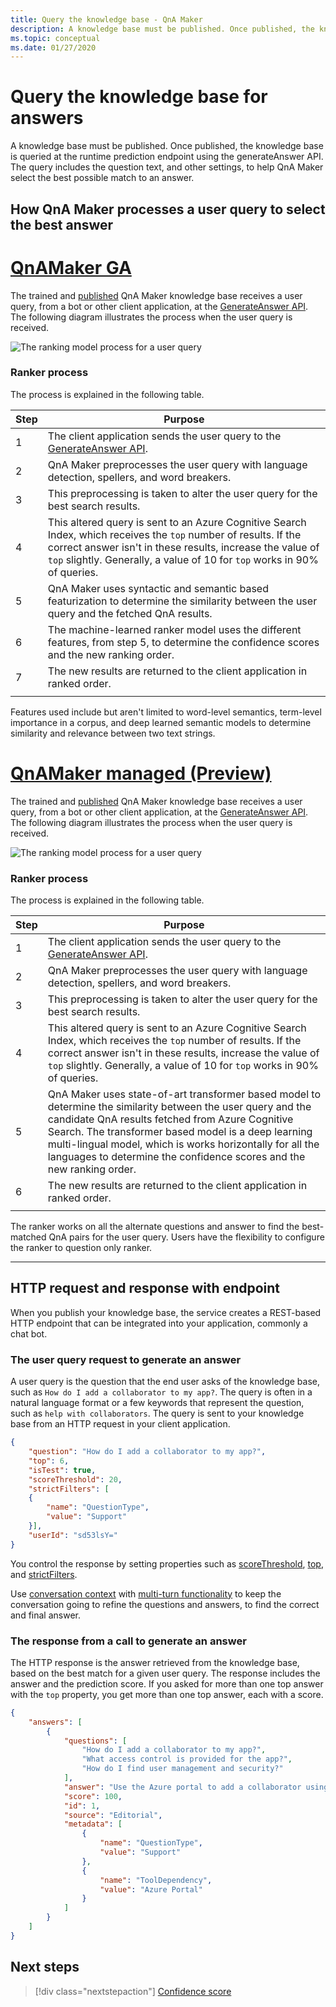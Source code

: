 ```yaml
---
title: Query the knowledge base - QnA Maker
description: A knowledge base must be published. Once published, the knowledge base is queried at the runtime prediction endpoint using the generateAnswer API.
ms.topic: conceptual
ms.date: 01/27/2020
---
```


# Query the knowledge base for answers

A knowledge base must be published. Once published, the knowledge base is queried at the runtime prediction endpoint using the generateAnswer API. The query includes the question text, and other settings, to help QnA Maker select the best possible match to an answer.

## How QnA Maker processes a user query to select the best answer
# [QnAMaker GA](#tab/v1)

The trained and [published](/azure/cognitive-services/qnamaker/quickstarts/create-publish-knowledge-base#publish-the-knowledge-base) QnA Maker knowledge base receives a user query, from a bot or other client application, at the [GenerateAnswer API](/azure/cognitive-services/qnamaker/how-to/metadata-generateanswer-usage). The following diagram illustrates the process when the user query is received.

![The ranking model process for a user query](../media/qnamaker-concepts-knowledgebase/ranker-v1.png)

### Ranker process

The process is explained in the following table.

|Step|Purpose|
|--|--|
|1|The client application sends the user query to the [GenerateAnswer API](/azure/cognitive-services/qnamaker/how-to/metadata-generateanswer-usage).|
|2|QnA Maker preprocesses the user query with language detection, spellers, and word breakers.|
|3|This preprocessing is taken to alter the user query for the best search results.|
|4|This altered query is sent to an Azure Cognitive Search Index, which receives the `top` number of results. If the correct answer isn't in these results, increase the value of `top` slightly. Generally, a value of 10 for `top` works in 90% of queries.|
|5|QnA Maker uses syntactic and semantic based featurization to determine the similarity between the user query and the fetched QnA results.|
|6|The machine-learned ranker model uses the different features, from step 5, to determine the confidence scores and the new ranking order.|
|7|The new results are returned to the client application in ranked order.|
|||

Features used include but aren't limited to word-level semantics, term-level importance in a corpus, and deep learned semantic models to determine similarity and relevance between two text strings.

# [QnAMaker managed (Preview)](#tab/v2)
The trained and [published](/azure/cognitive-services/qnamaker/quickstarts/create-publish-knowledge-base#publish-the-knowledge-base) QnA Maker knowledge base receives a user query, from a bot or other client application, at the [GenerateAnswer API](/azure/cognitive-services/qnamaker/how-to/metadata-generateanswer-usage). The following diagram illustrates the process when the user query is received.

![The ranking model process for a user query](../media/qnamaker-concepts-knowledgebase/ranker-v2.png)

### Ranker process

The process is explained in the following table.

|Step|Purpose|
|--|--|
|1|The client application sends the user query to the [GenerateAnswer API](/azure/cognitive-services/qnamaker/how-to/metadata-generateanswer-usage).|
|2|QnA Maker preprocesses the user query with language detection, spellers, and word breakers.|
|3|This preprocessing is taken to alter the user query for the best search results.|
|4|This altered query is sent to an Azure Cognitive Search Index, which receives the `top` number of results. If the correct answer isn't in these results, increase the value of `top` slightly. Generally, a value of 10 for `top` works in 90% of queries.|
|5|QnA Maker uses state-of-art transformer based model to determine the similarity between the user query and the candidate QnA results fetched from Azure Cognitive Search. The transformer based model is a deep learning multi-lingual model, which is works horizontally for all the languages to determine the confidence scores and the new ranking order.|
|6|The new results are returned to the client application in ranked order.|
|||

The ranker works on all the alternate questions and answer to find the best-matched QnA pairs for the user query. Users have the flexibility to configure the ranker to question only ranker. 

---

## HTTP request and response with endpoint
When you publish your knowledge base, the service creates a REST-based HTTP endpoint that can be integrated into your application, commonly a chat bot.

### The user query request to generate an answer

A user query is the question that the end user asks of the knowledge base, such as `How do I add a collaborator to my app?`. The query is often in a natural language format or a few keywords that represent the question, such as `help with collaborators`. The query is sent to your knowledge base from an HTTP request in your client application.

```json
{
    "question": "How do I add a collaborator to my app?",
    "top": 6,
    "isTest": true,
    "scoreThreshold": 20,
    "strictFilters": [
    {
        "name": "QuestionType",
        "value": "Support"
    }],
    "userId": "sd53lsY="
}
```

You control the response by setting properties such as [scoreThreshold](./confidence-score.md#choose-a-score-threshold), [top](../how-to/improve-knowledge-base.md#use-the-top-property-in-the-generateanswer-request-to-get-several-matching-answers), and [strictFilters](../how-to/metadata-generateanswer-usage.md#filter-results-with-strictfilters-for-metadata-tags).

Use [conversation context](../how-to/metadata-generateanswer-usage.md#use-question-and-answer-results-to-keep-conversation-context) with [multi-turn functionality](../how-to/multiturn-conversation.md) to keep the conversation going to refine the questions and answers, to find the correct and final answer.

### The response from a call to generate an answer

The HTTP response is the answer retrieved from the knowledge base, based on the best match for a given user query. The response includes the answer and the prediction score. If you asked for more than one top answer with the `top` property, you get more than one top answer, each with a score.

```json
{
    "answers": [
        {
            "questions": [
                "How do I add a collaborator to my app?",
                "What access control is provided for the app?",
                "How do I find user management and security?"
            ],
            "answer": "Use the Azure portal to add a collaborator using Access Control (IAM)",
            "score": 100,
            "id": 1,
            "source": "Editorial",
            "metadata": [
                {
                    "name": "QuestionType",
                    "value": "Support"
                },
                {
                    "name": "ToolDependency",
                    "value": "Azure Portal"
                }
            ]
        }
    ]
}
```


## Next steps

> [!div class="nextstepaction"]
> [Confidence score](./confidence-score.md)